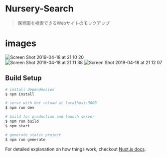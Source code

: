 # Nursery-Search

> 保育園を検索できるWebサイトのモックアップ

# images
![Screen Shot 2019-04-18 at 21 10 20](https://user-images.githubusercontent.com/31527437/56360109-7b60e780-621e-11e9-8efa-8313f94d0ea8.png)
![Screen Shot 2019-04-18 at 21 11 38](https://user-images.githubusercontent.com/31527437/56360160-a9dec280-621e-11e9-8282-a67b0bf21003.png)
![Screen Shot 2019-04-18 at 21 12 07](https://user-images.githubusercontent.com/31527437/56360162-ad724980-621e-11e9-9fb9-73af496df30b.png)


## Build Setup

``` bash
# install dependencies
$ npm install

# serve with hot reload at localhost:3000
$ npm run dev

# build for production and launch server
$ npm run build
$ npm start

# generate static project
$ npm run generate
```

For detailed explanation on how things work, checkout [Nuxt.js docs](https://nuxtjs.org).
